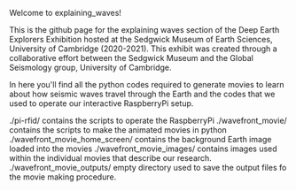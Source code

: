 Welcome to explaining_waves!

This is the github page for the explaining waves section of the Deep Earth Explorers Exhibition hosted at the Sedgwick Museum of Earth Sciences, University of Cambridge (2020-2021). This exhibit was created through a collaborative effort between the Sedgwick Museum and the Global Seismology group, University of Cambridge.

In here you'll find all the python codes required to generate movies to learn about how seismic waves travel through the Earth and the codes that we used to operate our interactive RaspberryPi setup.

./pi-rfid/ contains the scripts to operate the RaspberryPi
./wavefront_movie/ contains the scripts to make the animated movies in python
./wavefront_movie_home_screen/ contains the background Earth image loaded into the movies
./wavefront_movie_images/ contains images used within the individual movies that describe our research.
./wavefront_movie_outputs/ empty directory used to save the output files fo the movie making procedure.
